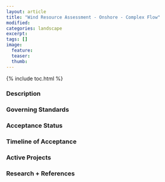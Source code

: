 ```yaml
---
layout: article
title: "Wind Resource Assessment - Onshore - Complex Flow"
modified:
categories: landscape
excerpt: 
tags: []
image:
  feature:
  teaser:
  thumb:
---
```

{% include toc.html %}
### Description
### Governing Standards
### Acceptance Status
### Timeline of Acceptance
### Active Projects
### Research + References
